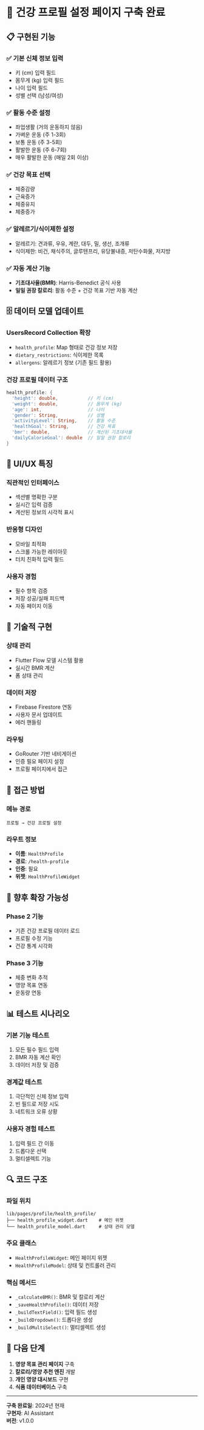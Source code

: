 # 🏥 건강 프로필 설정 페이지 구축 완료

## 📋 구현된 기능

### ✅ **기본 신체 정보 입력**
- 키 (cm) 입력 필드
- 몸무게 (kg) 입력 필드  
- 나이 입력 필드
- 성별 선택 (남성/여성)

### ✅ **활동 수준 설정**
- 좌업생활 (거의 운동하지 않음)
- 가벼운 운동 (주 1-3회)
- 보통 운동 (주 3-5회)
- 활발한 운동 (주 6-7회)
- 매우 활발한 운동 (매일 2회 이상)

### ✅ **건강 목표 선택**
- 체중감량
- 근육증가
- 체중유지
- 체중증가

### ✅ **알레르기/식이제한 설정**
- 알레르기: 견과류, 우유, 계란, 대두, 밀, 생선, 조개류
- 식이제한: 비건, 채식주의, 글루텐프리, 유당불내증, 저탄수화물, 저지방

### ✅ **자동 계산 기능**
- **기초대사율(BMR)**: Harris-Benedict 공식 사용
- **일일 권장 칼로리**: 활동 수준 + 건강 목표 기반 자동 계산

## 🗄️ 데이터 모델 업데이트

### **UsersRecord Collection 확장**
- `health_profile`: Map 형태로 건강 정보 저장
- `dietary_restrictions`: 식이제한 목록
- `allergens`: 알레르기 정보 (기존 필드 활용)

### **건강 프로필 데이터 구조**
```dart
health_profile: {
  'height': double,           // 키 (cm)
  'weight': double,           // 몸무게 (kg)
  'age': int,                 // 나이
  'gender': String,           // 성별
  'activityLevel': String,    // 활동 수준
  'healthGoal': String,       // 건강 목표
  'bmr': double,              // 계산된 기초대사율
  'dailyCalorieGoal': double  // 일일 권장 칼로리
}
```

## 🎨 UI/UX 특징

### **직관적인 인터페이스**
- 섹션별 명확한 구분
- 실시간 입력 검증
- 계산된 정보의 시각적 표시

### **반응형 디자인**
- 모바일 최적화
- 스크롤 가능한 레이아웃
- 터치 친화적 입력 필드

### **사용자 경험**
- 필수 항목 검증
- 저장 성공/실패 피드백
- 자동 페이지 이동

## 🔧 기술적 구현

### **상태 관리**
- Flutter Flow 모델 시스템 활용
- 실시간 BMR 계산
- 폼 상태 관리

### **데이터 저장**
- Firebase Firestore 연동
- 사용자 문서 업데이트
- 에러 핸들링

### **라우팅**
- GoRouter 기반 네비게이션
- 인증 필요 페이지 설정
- 프로필 페이지에서 접근

## 📱 접근 방법

### **메뉴 경로**
```
프로필 → 건강 프로필 설정
```

### **라우트 정보**
- **이름**: `HealthProfile`
- **경로**: `/health-profile`
- **인증**: 필요
- **위젯**: `HealthProfileWidget`

## 🚀 향후 확장 가능성

### **Phase 2 기능**
- 기존 건강 프로필 데이터 로드
- 프로필 수정 기능
- 건강 통계 시각화

### **Phase 3 기능**
- 체중 변화 추적
- 영양 목표 연동
- 운동량 연동

## 📊 테스트 시나리오

### **기본 기능 테스트**
1. 모든 필수 필드 입력
2. BMR 자동 계산 확인
3. 데이터 저장 및 검증

### **경계값 테스트**
1. 극단적인 신체 정보 입력
2. 빈 필드로 저장 시도
3. 네트워크 오류 상황

### **사용자 경험 테스트**
1. 입력 필드 간 이동
2. 드롭다운 선택
3. 멀티셀렉트 기능

## 🔍 코드 구조

### **파일 위치**
```
lib/pages/profile/health_profile/
├── health_profile_widget.dart    # 메인 위젯
└── health_profile_model.dart     # 상태 관리 모델
```

### **주요 클래스**
- `HealthProfileWidget`: 메인 페이지 위젯
- `HealthProfileModel`: 상태 및 컨트롤러 관리

### **핵심 메서드**
- `_calculateBMR()`: BMR 및 칼로리 계산
- `_saveHealthProfile()`: 데이터 저장
- `_buildTextField()`: 입력 필드 생성
- `_buildDropdown()`: 드롭다운 생성
- `_buildMultiSelect()`: 멀티셀렉트 생성

## 🎯 다음 단계

1. **영양 목표 관리 페이지** 구축
2. **칼로리/영양 추천 엔진** 개발
3. **개인 영양 대시보드** 구현
4. **식품 데이터베이스** 구축

---

**구축 완료일**: 2024년 현재  
**구현자**: AI Assistant  
**버전**: v1.0.0

